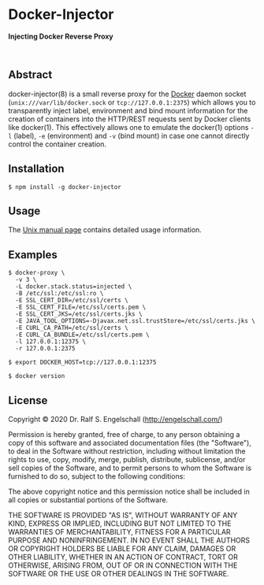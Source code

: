 
Docker-Injector
===============

**Injecting Docker Reverse Proxy**

<p/>
<img src="https://nodei.co/npm/docker-injector.png?downloads=true&stars=true" alt=""/>

<p/>
<img src="https://david-dm.org/rse/docker-injector.png" alt=""/>

Abstract
--------

docker-injector(8) is a small reverse proxy for the
[Docker](https://www.docker.com/) daemon socket
(`unix:///var/lib/docker.sock` or `tcp://127.0.0.1:2375`) which
allows you to transparently inject label, environment and bind mount
information for the creation of containers into the HTTP/REST requests
sent by Docker clients like docker(1). This effectively allows one to
emulate the docker(1) options `-l` (label), `-e` (environment) and `-v`
(bind mount) in case one cannot directly control the container creation.

Installation
------------

```
$ npm install -g docker-injector
```

Usage
-----

The [Unix manual page](https://github.com/rse/docker-injector/blob/master/docker-injector.md) contains
detailed usage information.

Examples
--------

```
$ docker-proxy \
  -v 3 \
  -L docker.stack.status=injected \
  -B /etc/ssl:/etc/ssl:ro \
  -E SSL_CERT_DIR=/etc/ssl/certs \
  -E SSL_CERT_FILE=/etc/ssl/certs.pem \
  -E SSL_CERT_JKS=/etc/ssl/certs.jks \
  -E JAVA_TOOL_OPTIONS=-Djavax.net.ssl.trustStore=/etc/ssl/certs.jks \
  -E CURL_CA_PATH=/etc/ssl/certs \
  -E CURL_CA_BUNDLE=/etc/ssl/certs.pem \
  -l 127.0.0.1:12375 \
  -r 127.0.0.1:2375

$ export DOCKER_HOST=tcp://127.0.0.1:12375

$ docker version
```

License
-------

Copyright &copy; 2020 Dr. Ralf S. Engelschall (http://engelschall.com/)

Permission is hereby granted, free of charge, to any person obtaining
a copy of this software and associated documentation files (the
"Software"), to deal in the Software without restriction, including
without limitation the rights to use, copy, modify, merge, publish,
distribute, sublicense, and/or sell copies of the Software, and to
permit persons to whom the Software is furnished to do so, subject to
the following conditions:

The above copyright notice and this permission notice shall be included
in all copies or substantial portions of the Software.

THE SOFTWARE IS PROVIDED "AS IS", WITHOUT WARRANTY OF ANY KIND,
EXPRESS OR IMPLIED, INCLUDING BUT NOT LIMITED TO THE WARRANTIES OF
MERCHANTABILITY, FITNESS FOR A PARTICULAR PURPOSE AND NONINFRINGEMENT.
IN NO EVENT SHALL THE AUTHORS OR COPYRIGHT HOLDERS BE LIABLE FOR ANY
CLAIM, DAMAGES OR OTHER LIABILITY, WHETHER IN AN ACTION OF CONTRACT,
TORT OR OTHERWISE, ARISING FROM, OUT OF OR IN CONNECTION WITH THE
SOFTWARE OR THE USE OR OTHER DEALINGS IN THE SOFTWARE.

